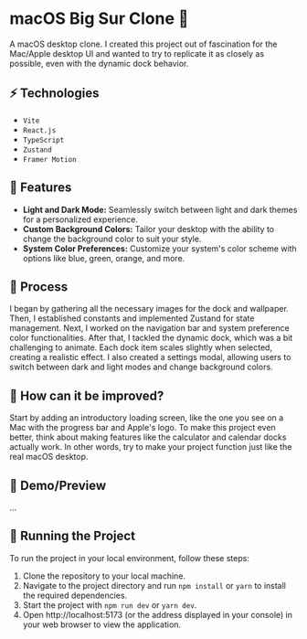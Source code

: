 # macOS Big Sur Clone 🍏

A macOS desktop clone. I created this project out of fascination for the Mac/Apple desktop UI and wanted to try to replicate it as closely as possible, even with the dynamic dock behavior.

## ⚡ Technologies

- `Vite`
- `React.js`
- `TypeScript`
- `Zustand`
- `Framer Motion`

## 🚀 Features
- **Light and Dark Mode:** Seamlessly switch between light and dark themes for a personalized experience.
- **Custom Background Colors:** Tailor your desktop with the ability to change the background color to suit your style.
- **System Color Preferences:** Customize your system's color scheme with options like blue, green, orange, and more.


## 💭 Process

I began by gathering all the necessary images for the dock and wallpaper. Then, I established constants and implemented Zustand for state management. Next, I worked on the navigation bar and system preference color functionalities. After that, I tackled the dynamic dock, which was a bit challenging to animate. Each dock item scales slightly when selected, creating a realistic effect. I also created a settings modal, allowing users to switch between dark and light modes and change background colors.

## 🤔 How can it be improved?

Start by adding an introductory loading screen, like the one you see on a Mac with the progress bar and Apple's logo. To make this project even better, think about making features like the calculator and calendar docks actually work. In other words, try to make your project function just like the real macOS desktop.

## 🎥 Demo/Preview

...

## 🚦 Running the Project

To run the project in your local environment, follow these steps:

1. Clone the repository to your local machine.
2. Navigate to the project directory and run `npm install` or `yarn` to install the required dependencies.
3. Start the project with `npm run dev` or `yarn dev`.
4. Open http://localhost:5173 (or the address displayed in your console) in your web browser to view the application.
